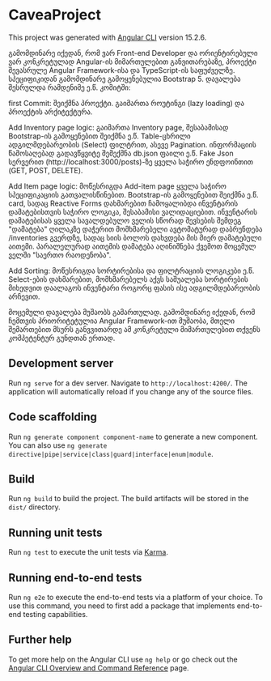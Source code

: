 # CaveaProject

This project was generated with [Angular CLI](https://github.com/angular/angular-cli) version 15.2.6.

  გამომდინარე იქედან, რომ ვარ Front-end Developer და ორიენტირებული ვარ 
კონკრეტულად Angular-ის მიმართულებით განვითარებაზე, 
პროექტი შევასრულე Angular Framework-ისა და TypeScript-ის
საფუძველზე. სპეციფიკიდან გამომდინარე გამოყენებულია Bootstrap 5. 
დავალება შესრულდა რამდენიმე ე.წ. კომიტში:

first Commit: შეიქმნა პროექტი. გაიმართა როუტინგი (lazy loading) და პროექტის არქიტექტურა.

Add Inventory page logic: გაიმართა Inventory page, შესაბამისად
Bootstrap-ის გამოყენებით შეიქმნა ე.წ. Table-ცხრილი ადგილმდებარეობის (Select) ფილტრით, ასევე Pagination.
ინფორმაციის წამოსაღებად გადავწყვიტე შემექმნა db.json ფაილი ე.წ. Fake Json სერვერით (http://localhost:3000/posts)-ზე
ყველა საჭირო ენდფოინთით (GET, POST, DELETE).

Add Item page logic: მოწესრიგდა Add-item page ყველა საჭირო სპეციფიკაციის გათვალისწინებით. Bootstrap-ის გამოყენებით
შეიქმნა ე.წ. card, სადაც Reactive Forms დახმარებით ჩამოყალიბდა ინვენტარის დამატებისთვის საჭირო ლოგიკა, შესაბამისი ვალიდაციებით.
ინვენტარის დამატებისას ყველა სავალდებულო ველის სწორად შევსების შემდეგ "დამატება" ღილაკზე დაჭერით
მომხმარებელი ავტომატურად დაბრუნდება /inventories გვერდზე, სადაც სიის ბოლოს დახვდება მის მიერ დამატებული აითემი.
პარალელურად აითემის დამატება აღინიშნება ქვემოთ მოცემულ ველში "საერთო რაოდენობა".

Add Sorting: მოწესრიგდა სორტირებისა და ფილტრაციის ლოგიკები ე.წ. Select-ების დახმარებით, მომხმარებელს აქვს საშუალება სორტირების მიხედვით დაალაგოს ინვენტარი როგორც ფასის ისე ადგილმდებარეობის არჩევით.

მოცემული დავალება მუშაობს გამართულად. გამომდინარე იქედან, რომ ჩემთვის პრიორიტეტულია Angular Framework-ით მუშაობა,
მთელი შემართებით მსურს განვვითარდე ამ კონკრეტული მიმართულებით თქვენს კომპეტენტურ გუნდთან ერთად.





## Development server

Run `ng serve` for a dev server. Navigate to `http://localhost:4200/`. The application will automatically reload if you change any of the source files.

## Code scaffolding

Run `ng generate component component-name` to generate a new component. You can also use `ng generate directive|pipe|service|class|guard|interface|enum|module`.

## Build

Run `ng build` to build the project. The build artifacts will be stored in the `dist/` directory.

## Running unit tests

Run `ng test` to execute the unit tests via [Karma](https://karma-runner.github.io).

## Running end-to-end tests

Run `ng e2e` to execute the end-to-end tests via a platform of your choice. To use this command, you need to first add a package that implements end-to-end testing capabilities.

## Further help

To get more help on the Angular CLI use `ng help` or go check out the [Angular CLI Overview and Command Reference](https://angular.io/cli) page.
